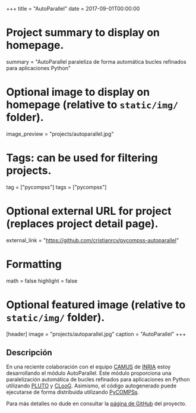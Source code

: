 +++
title = "AutoParallel"
date = 2017-09-01T00:00:00

# Project summary to display on homepage.
summary = "AutoParallel paraleliza de forma automática bucles refinados para aplicaciones Python"

# Optional image to display on homepage (relative to `static/img/` folder).
image_preview = "projects/autoparallel.jpg"

# Tags: can be used for filtering projects.
tag = ["pycompss"]
tags = ["pycompss"]

# Optional external URL for project (replaces project detail page).
external_link = "https://github.com/cristianrcv/pycompss-autoparallel"

# Formatting
math = false
highlight = false

# Optional featured image (relative to `static/img/` folder).
[header]
image = "projects/autoparallel.jpg"
caption = "AutoParallel"
+++

<h2>Descripción</h2>

En una reciente colaboración con el equipo <a href="https://www.inria.fr/en/teams/camus" target="_blank">CAMUS</a> de <a href="https://www.inria.fr/" target="_blank">INRIA</a> estoy desarrollando el módulo AutoParallel. Este módulo proporciona una paralelización automática de bucles refinados para aplicaciones en Python utilizando <a href="http://pluto-compiler.sourceforge.net/" target="_blank">PLUTO</a> y <a href="http://www.cloog.org/" target="_blank">CLooG</a>. Asimismo, el código autogenerado puede ejecutarse de forma distribuida utilizando <a href="https://www.bsc.es/research-and-development/software-and-apps/software-list/comp-superscalar" target="_blank">PyCOMPSs</a>.

Para más detalles no dude en consultar la <a href="https://github.com/cristianrcv/pycompss-autoparallel" target="_blank">página de GitHub</a> del proyecto.
